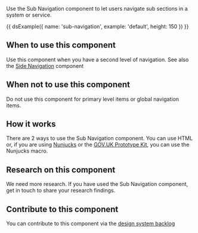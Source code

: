 Use the Sub Navigation component to let users navigate sub sections in a system or service.

{{ dsExample({
  name: 'sub-navigation',
  example: 'default',
  height: 150
}) }}

## When to use this component

Use this component when you have a second level of navigation. See also the [Side Navigation](/components/side-navigation) component

## When not to use this component

Do not use this component for primary level items or global navigation items.

## How it works

There are 2 ways to use the Sub Navigation component. You can use HTML or, if you are using [Nunjucks](https://mozilla.github.io/nunjucks/) or the [GOV.UK Prototype Kit](https://govuk-prototype-kit.herokuapp.com/), you can use the Nunjucks macro.

## Research on this component

We need more research. If you have used the Sub Navigation component, get in touch to share your research findings.

## Contribute to this component

You can contribute to this component via the [design system backlog](https://github.com/ministryofjustice/moj-design-system-backlog/issues/4)